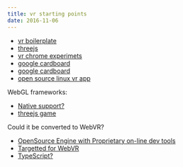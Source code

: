 ```yaml
---
title: vr starting points
date: 2016-11-06
---
```


- [vr boilerplate](https://github.com/borismus/webvr-boilerplate)
- [threejs](https://virtualrealitypop.com/experimenting-with-threejs-for-virtual-reality-and-google-cardboard-86e67ba31b1c#.6xm3h9kyj)
- [vr chrome experimets](https://vr.chromeexperiments.com/)
- [google cardboard](https://www.sitepoint.com/filtering-reality-with-javascript-google-cardboard/)
- [google cardboard](https://www.sitepoint.com/bringing-vr-to-web-google-cardboard-three-js/)
- [open source linux vr app](https://opensource.com/life/16/11/build-virtual-reality-app-linux)

WebGL frameworks:

- [Native support?](http://biz.turbulenz.com/developers)
- [threejs game](http://hexgl.bkcore.com/)

Could it be converted to WebVR?

- [OpenSource Engine with Proprietary on-line dev tools](https://playcanvas.com/)
- [Targetted for WebVR](https://aframe.io/)
- [TypeScript?](http://babylonjs.com/)

